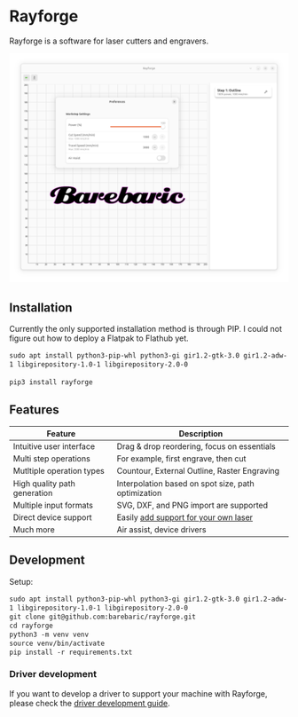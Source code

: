 # Rayforge

Rayforge is a software for laser cutters and engravers.

![Screenshot](docs/ss-main.png)


## Installation

Currently the only supported installation method is through PIP.
I could not figure out how to deploy a Flatpak to Flathub yet.

```
sudo apt install python3-pip-whl python3-gi gir1.2-gtk-3.0 gir1.2-adw-1 libgirepository-1.0-1 libgirepository-2.0-0

pip3 install rayforge
```

## Features

| Feature                          | Description                                             |
| -------------------------------- | ------------------------------------------------------- |
| Intuitive user interface         | Drag & drop reordering, focus on essentials             |
| Multi step operations            | For example, first engrave, then cut                    |
| Mutltiple operation types        | Countour, External Outline, Raster Engraving            |
| High quality path generation     | Interpolation based on spot size, path optimization     |
| Multiple input formats           | SVG, DXF, and PNG import are supported                  |
| Direct device support            | Easily [add support for your own laser](docs/driver.md) |
| Much more                        | Air assist, device drivers                              |


## Development

Setup:
```
sudo apt install python3-pip-whl python3-gi gir1.2-gtk-3.0 gir1.2-adw-1 libgirepository-1.0-1 libgirepository-2.0-0
git clone git@github.com:barebaric/rayforge.git
cd rayforge
python3 -m venv venv
source venv/bin/activate
pip install -r requirements.txt
```

### Driver development

If you want to develop a driver to support your machine with Rayforge,
please check the [driver development guide](docs/driver.md).
